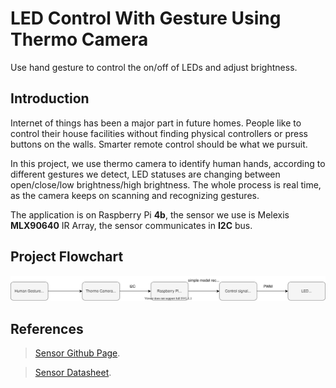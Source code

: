 # LED Control With Gesture Using Thermo Camera
Use hand gesture to control the on/off of LEDs and adjust brightness.

## Introduction
Internet of things has been a major part in future homes. People like to control their house facilities without finding physical controllers or press buttons on the walls. Smarter remote control should be what we pursuit. 

In this project, we use thermo camera to identify human hands, according to different gestures we detect, LED statuses are changing between open/close/low brightness/high brightness. The whole process is real time, as the camera keeps on scanning and recognizing gestures.

The application is on Raspberry Pi **4b**, the sensor we use is Melexis **MLX90640** IR Array, the sensor communicates in **I2C** bus.

## Project Flowchart
![](flowchart.svg)

## References
> [Sensor Github Page](https://github.com/melexis/mlx90640-library.git).

> [Sensor Datasheet](MLX90640-Datasheet-Melexis.pdf).
